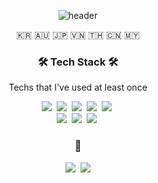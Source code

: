 <!--
**dntjd7701/dntjd7701** is a ✨ _special_ ✨ repository because its `README.md` (this file) appears on your GitHub profile.

Here are some ideas to get you started:

- 🔭 I’m currently working on ...
- 🌱 I’m currently learning ...
- 👯 I’m looking to collaborate on ...
- 🤔 I’m looking for help with ...
- 💬 Ask me about ...
- 📫 How to reach me: ...
- 😄 Pronouns: ...
- ⚡ Fun fact: ...
-->
<div align="center">
  
![header](https://capsule-render.vercel.app/api?type=waving&color=auto&height=300&section=header&text=SSung's&fontSize=90)
  
 </div>


<p align="center">🇰🇷 🇦🇺 🇯🇵 🇻🇳 🇹🇭 🇨🇳 🇲🇾</p>

<h3 align="center">🛠 Tech Stack 🛠</h3>

<p align="center"> Techs that I've used at least once </p>

<p align="center">
  <img src="https://img.shields.io/badge/Java-007396?style=flat-square&logo=Java&logoColor=white"/></a>&nbsp 
  <img src="https://img.shields.io/badge/Javascript-ffb13b?style=flat-square&logo=javascript&logoColor=white"/></a>&nbsp 
<!--      <img src="https://img.shields.io/badge/C-A8B9CC?style=flat-square&logo=C&logoColor=white"/></a>&nbsp -->
 <img src="https://img.shields.io/badge/NodeJs-3766AB?style=flat-square&logo=nodeJS&logoColor=white"/></a>&nbsp
<!--    <img src="https://img.shields.io/badge/Django-092E20?style=flat-square&logo=Django&logoColor=white"/></a>&nbsp -->
 <!--   <img src="https://img.shields.io/badge/aws-333664?style=flat-square&logo=amazon-aws&logoColor=white"/></a>&nbsp  -->
  <img src="https://img.shields.io/badge/HTML-1572B6?style=flat-square&logo=html&logoColor=white"/></a>&nbsp 
  <img src="https://img.shields.io/badge/CSS-1572B6?style=flat-square&logo=css&logoColor=white"/></a>&nbsp 
  <br>
  <img src="https://img.shields.io/badge/SpringBoot-6DB33F?style=flat-square&logo=Spring&logoColor=white"/></a>&nbsp 
  <img src="https://img.shields.io/badge/Mysql-E6B91E?style=flat-square&logo=MySql&logoColor=white"/></a>&nbsp 
  <img src="https://img.shields.io/badge/React-3766AB?style=flat-square&logo=React&logoColor=white"/></a>&nbsp 
</p>



<h3 align="center"> 🤝 </h3>
<p align="center">
  <a href="https://www.instagram.com/rkddntjd_/"><img src="https://img.shields.io/badge/Instagram-black?style=flat-square&logo=Instagram&logoColor=red&link=https://www.instagram.com/rkddntjd_/"/></a>&nbsp
  <a href="mailto:dntjd7701@naver.com"><img src="https://img.shields.io/badge/Gmail-d14836?style=flat-square&logo=Gmail&logoColor=white&link=dntjd7701@naver.com"/></a>
</p>
<br>

<div align="center">   
  
    
<!--[![Hits](https://hits.seeyoufarm.com/api/count/incr/badge.svg?url=https%3A%2F%2Fgithub.com%2Fdntjd7701%2Fhit-counter&count_bg=%23BDEF97&title_bg=%23F6FD96&icon=&icon_color=%23E7E7E7&title=hits&edge_flat=false)](https://hits.seeyoufarm.com)-->
  
  
  
</div>

